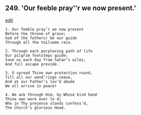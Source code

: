 
## 249.  'Our feeble pray''r we now present.'
[edit](https://docs.google.com/document/d/1ntugg0ToywQI4J4b9h3i1CjCBugSmSW4/edit?mode=html)



    1. Our feeble pray’r we now present
    Before the throne of grace;
    God of the fathers! be our guide 
    Through all the toilsome race.

    2. Through each perplexing path of life
    Our pilgrim footsteps guide;
    Save us each day from Satan’s wiles,
    And full escape provide.

    3. O spread Thine own protection round,
    Till all our wand’rings cease,
    And at our Father’s lov’d abode 
    We all arrive in peace!

    4. We ask through Him, by Whose kind hand
    Thine own were ever le d;
    Who in Thy presence stands confess’d,
    The Church’s glorious Head.
